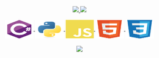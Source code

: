 <div align="center">
   <a href="https://github.com/huttysa">
  <img height="130em" src="https://github-readme-stats.vercel.app/api?username=huttysa&show_icons=true&theme=dark&include_all_commits=true&count_private=true"/>
  <img height="130em" src="https://github-readme-stats.vercel.app/api/top-langs/?username=huttysa&layout=compact&langs_count=7&theme=dark"/>
</div>
<div align="center" style="display: inline_block"><br>
  <img align="center" alt="Huttysam-Csharp" height="50" width="75" src="https://raw.githubusercontent.com/devicons/devicon/master/icons/csharp/csharp-original.svg">
  <img align="center" alt="Huttysam-Python" height="50" width="75" src="https://raw.githubusercontent.com/devicons/devicon/master/icons/python/python-original.svg">
  <img align="center" alt="Huttysam-Js" height="50" width="75" src="https://raw.githubusercontent.com/devicons/devicon/master/icons/javascript/javascript-plain.svg">  
  <img align="center" alt="Huttysam-HTML" height="50" width="75" src="https://raw.githubusercontent.com/devicons/devicon/master/icons/html5/html5-original.svg">
  <img align="center" alt="Huttysam-CSS" height="50" width="75" src="https://raw.githubusercontent.com/devicons/devicon/master/icons/css3/css3-original.svg">  
</div>
  
<div align="center" style="display: inline_block"><br>
  <img align="center" src="https://super.abril.com.br/wp-content/uploads/2016/09/super_imggato_digitando_0.gif" width="720">
  </div>
